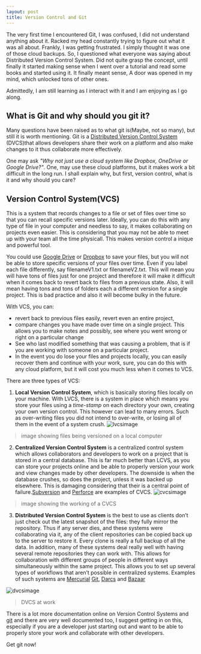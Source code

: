 ```yaml
---
layout: post
title: Version Control and Git
---
```


The very first time I encountered Git, I was confused, I did not understand anything about it. Racked my head constantly trying to figure out what it was all about. Frankly, I was getting frustrated. I simply thought it was one of those cloud backups. So, I questioned what everyone was saying about Distributed Version Control System. Did not quite grasp the concept, until finally it started making sense when I went over a tutorial and read some books and started using it. It finally meant sense, A door was opened in my mind, which unlocked tons of other ones.

Admittedly, I am still learning as I interact with it and I am enjoying as I go along.

## What is Git and why should you git it?
Many questions have been raised as to what git is(Maybe, not so many), but still it is worth mentioning. Git is a [Distributed Version Control System](https://en.wikipedia.org/wiki/Distributed_version_contro "More about DVCS") (DVCS)that allows developers share their work on a platform and also make changes to it thus collaborate more effectively.

One may ask *"Why not just use a cloud system like Dropbox, OneDrive or Google Drive?"*. One, may use these cloud platforms, but it makes work a bit difficult in the long run. I shall explain why, but first, version control, what is it and why should you care?

## Version Control System(VCS)

This is a system that records changes to a file or set of files over time so that you can recall specific versions later. Ideally, you can do this with any type of file in your computer and needless to say, it makes collaborating on projects even easier. This is considering that you may not be able to meet up with your team all the time physicall. This makes version control a inique and powerful tool.

You could use [Google Drive](https://www.google.com/drive/) or [Dropbox](https://www.dropbox.com/) to save your files, but you will not be able to store specific versions of your files over time. Even if you label each file differently, say filenameV1.txt or filenameV2.txt. This will mean you will have tons of files just for one project and therefore it will make it difficult when it comes back to revert back to files from a previous state. Also, it will mean having tons and tons of folders each a different version for a single project. This is bad practice and also it will become bulky in the future.

With VCS, you can:
+ revert back to previous files easily, revert even an entire project,
+ compare changes you have made over time on a single project. This allows you to make notes and possibly, see where you went wrong or right on a particular change
+ See who last modified something that was causing a problem, that is if you are working with someone on a particular project.
+ In the event you do lose your files and projects locally, you can easily recover them and continue with your work, sure, you can do this with any cloud platform, but it will cost you much less when it comes to VCS.

There are three types of VCS:
1. **Local Version Control System**, which is basically storing files locally on your machine. With LVCS, there is a system in place which means you store your files using a *time-stamp* on each directory your own, creating your own version control. This however can lead to many errors. Such as over-writing files you did not intend to over-write, or losing all of them in the event of a system crush.
![lvcsimage](https://git-scm.com/book/en/v2/book/01-introduction/images/local.png)
>image showing files being versioned on a local computer


2. **Centralized Version Control System** is a centralized control system which allows collaborators and developers to work on a project that is stored in a central database. This is far much better than LCVS, as you can store your projects online and be able to properly version your work and view changes made by other developers. The downside is when the database crushes, so does the project, unless it was backed up elsewhere. This is damaging considering that their is a central point of failure.[Subversion](https://subversion.apache.org/) and [Perforce](https://www.perforce.com/) are examples of CVCS.
![cvcsimage](https://git-scm.com/book/en/v2/book/01-introduction/images/centralized.png)
>image showing the working of a CVCS


3. **Distributed Version Control System** is the best to use as clients don’t just check out the latest snapshot of the files: they fully mirror the repository. Thus if any server dies, and these systems were collaborating via it, any of the client repositories can be copied back up to the server to restore it. Every clone is really a full backup of all the data. In addition, many of these systems deal really well with having several remote repositories they can work with. This allows for collaboration with different groups of people in different ways simultaneously within the same project. This allows you to set up several types of workflows that aren’t possible in centralized systems. Examples of such systems are [Mercurial](https://www.mercurial-scm.org/) [Git](https://git-scm.com/), [Darcs](darcs.net/) and [Bazaar](bazaar.canonical.com/)

![dvcsimage](https://git-scm.com/book/en/v2/book/01-introduction/images/distributed.png)
>DVCS at work

There is a lot more documentation online on Version Control Systems and [git](https://git-scm.com/) and there are very well documented too, I suggest getting in on this, especially if you are a developer just starting out and want to be able to properly store your work and collaborate with other developers.

Get git now!

